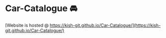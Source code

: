 # Car-Catalogue 🚘

[Website is hosted @ https://kish-git.github.io/Car-Catalogue/](https://kish-git.github.io/Car-Catalogue/)
